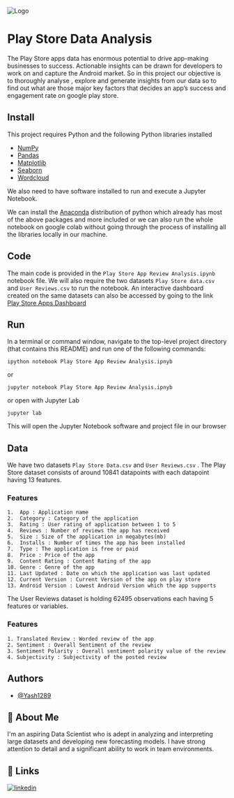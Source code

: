 
![Logo](https://www.freepnglogos.com/uploads/google-play-png-logo/company-google-play-png-logo-2.png)


# Play Store Data Analysis

The Play Store apps data has enormous potential to 
drive app-making businesses to success. Actionable 
insights can be drawn for developers to work on and 
capture the Android market. So in this project our objective is to
thoroughly analyse , explore and generate insights from our data so to
find out what are those major key factors that decides an app’s success
and engagement rate on google play store.


## Install

This project requires Python and the following Python libraries installed

* [NumPy](https://numpy.org/)
* [Pandas](https://pandas.pydata.org/)
* [Matplotlib](https://matplotlib.org/)
* [Seaborn](https://seaborn.pydata.org/)
* [Wordcloud](https://pypi.org/project/wordcloud/)

We also need to have software installed to run and execute a Jupyter Notebook.

We can install the [Anaconda](https://www.anaconda.com/) distribution of python
which already has most of the above packages and more included or we can also run the 
whole notebook on google colab without going through the process of installing all the
libraries locally in our machine.


## Code

The main code is provided in the `Play Store App Review Analysis.ipynb`
notebook file. We will also require the two datasets
`Play Store data.csv` and `User Reviews.csv` to run the
notebook. An interactive dashboard created on the same datasets
can also be accessed by going to the link 
[Play Store Apps Dashboard](https://public.tableau.com/app/profile/shaurabh.pandey/viz/PlayStoreDashboard_16661280481130/Dashboard1?publish=yes)
## Run

In a terminal or command window, navigate to the top-level project directory (that contains this README) 
and run one of the following commands:

```
ipython notebook Play Store App Review Analysis.ipnyb
```
or
```
jupyter notebook Play Store App Review Analysis.ipnyb
```
or open with Jupyter Lab
```
jupyter lab
```
This will open the Jupyter Notebook software and project
file in our browser
## Data

We have two datasets `Play Store Data.csv` and 
`User Reviews.csv` . The Play Store dataset consists of
around 10841 datapoints with each datapoint having 
13 features.

### Features

    1.  App : Application name
    2.  Category : Category of the application
    3.  Rating : User rating of application between 1 to 5
    4.  Reviews : Number of reviews the app has received
    5.  Size : Size of the application in megabytes(mb)
    6.  Installs : Number of times the app has been installed
    7.  Type : The application is free or paid 
    8.  Price : Price of the app
    9.  Content Rating : Content Rating of the app
    10. Genre : Genre of the app 
    11. Last Updated : Date on which the application was last updated
    12. Current Version : Current Version of the app on play store
    13. Android Version : Lowest Android Version which the app supports

The User Reviews dataset is holding 62495
observations each having 5 features or variables.

### Features

    1. Translated Review : Worded review of the app
    2. Sentiment : Overall Sentiment of the review
    3. Sentiment Polarity : Overall sentiment polarity value of the review
    4. Subjectivity : Subjectivity of the posted review
## Authors

- [@Yash1289](https://github.com/Yash1289)


## 🚀 About Me
I'm an aspiring Data Scientist who is adept in analyzing and interpreting large datasets and developing new forecasting models. I have strong attention to detail and a significant ability to work in team environments.


## 🔗 Links
[![linkedin](https://img.shields.io/badge/linkedin-0A66C2?style=for-the-badge&logo=linkedin&logoColor=white)](https://www.linkedin.com/in/shaurabh-pandey-69484921a/)


